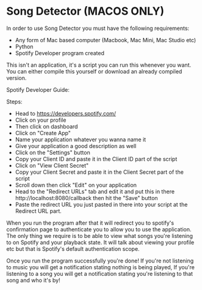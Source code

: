 # Song Detector (MACOS ONLY)

In order to use Song Detector you must have the following requirements:

- Any form of Mac based computer (Macbook, Mac Mini, Mac Studio etc)
- Python
- Spotify Developer program created

This isn't an application, it's a script you can run this whenever you want. You can either compile this yourself or download an already compiled version.

Spotify Developer Guide:

Steps:
  - Head to https://developers.spotify.com/
  - Click on your profile
  - Then click on dashboard
  - Click on "Create App"
  - Name your application whatever you wanna name it
  - Give your application a good description as well
  - Click on the "Settings" button
  - Copy your Client ID and paste it in the Client ID part of the script
  - Click on "View Client Secret"
  - Copy your Client Secret and paste it in the Client Secret part of the script
  - Scroll down then click "Edit" on your application
  - Head to the "Redirect URLs" tab and edit it and put this in there http://localhost:8080/callback then hit the "Save" button
  - Paste the redirect URL you just pasted in there into your script at the Redirect URL part.

When you run the program after that it will redirect you to spotify's confirmation page to authenticate you to allow you to use the application. The only thing we require is to be able to view what songs you're listening to on Spotify and your playback state. It will talk about viewing your profile etc but that is Spotify's default authentication scope.

Once you run the program successfully you're done! If you're not listening to music you will get a notification stating nothing is being played, If you're listening to a song you will get a notification stating you're listening to that song and who it's by! 
